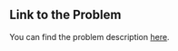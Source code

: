 
## Link to the Problem

You can find the problem description [here](https://leetcode.com/problems/select-data/description/?envType=study-plan-v2&envId=introduction-to-pandas&lang=pythondata).